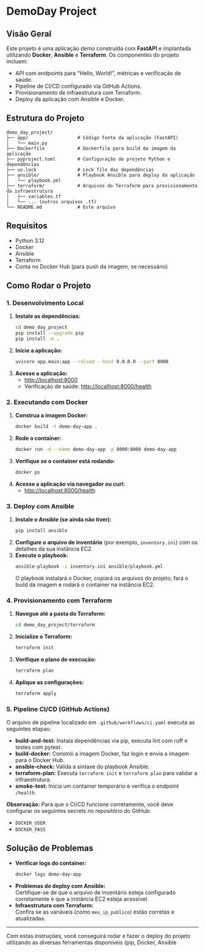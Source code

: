 # DemoDay Project

## Visão Geral
Este projeto é uma aplicação demo construída com **FastAPI** e implantada utilizando **Docker**, **Ansible** e **Terraform**. Os componentes do projeto incluem:
- API com endpoints para "Hello, World!", métricas e verificação de saúde.
- Pipeline de CI/CD configurado via GitHub Actions.
- Provisionamento de infraestrutura com Terraform.
- Deploy da aplicação com Ansible e Docker.

## Estrutura do Projeto
```
demo_day_project/
├── app/                  # Código fonte da aplicação (FastAPI)
│   └── main.py
├── Dockerfile            # Dockerfile para build da imagem da aplicação
├── pyproject.toml        # Configuração do projeto Python e dependências
├── uv.lock               # Lock file das dependências
├── ansible/              # Playbook Ansible para deploy da aplicação
│   └── playbook.yml
├── terraform/            # Arquivos do Terraform para provisionamento da infraestrutura
│   ├── variables.tf
│   └── ... (outros arquivos .tf)
└── README.md             # Este arquivo
```

## Requisitos
- Python 3.12
- Docker
- Ansible
- Terraform
- Conta no Docker Hub (para push da imagem, se necessário)

## Como Rodar o Projeto

### 1. Desenvolvimento Local
1. **Instale as dependências:**
   ```bash
   cd demo_day_project
   pip install --upgrade pip
   pip install -e .
   ```
2. **Inicie a aplicação:**
   ```bash
   uvicorn app.main:app --reload --host 0.0.0.0 --port 8000
   ```
3. **Acesse a aplicação:**
   - [http://localhost:8000](http://localhost:8000)
   - Verificação de saúde: [http://localhost:8000/health](http://localhost:8000/health)

### 2. Executando com Docker
1. **Construa a imagem Docker:**
   ```bash
   docker build -t demo-day-app .
   ```
2. **Rode o container:**
   ```bash
   docker run -d --name demo-day-app -p 8000:8000 demo-day-app
   ```
3. **Verifique se o container está rodando:**
   ```bash
   docker ps
   ```
4. **Acesse a aplicação via navegador ou curl:**
   - [http://localhost:8000/health](http://localhost:8000/health)

### 3. Deploy com Ansible
1. **Instale o Ansible (se ainda não tiver):**
   ```bash
   pip install ansible
   ```
2. **Configure o arquivo de inventário** (por exemplo, `inventory.ini`) com os detalhes da sua instância EC2.
3. **Execute o playbook:**
   ```bash
   ansible-playbook -i inventory.ini ansible/playbook.yml
   ```
   O playbook instalará o Docker, copiará os arquivos do projeto, fará o build da imagem e rodará o container na instância EC2.

### 4. Provisionamento com Terraform
1. **Navegue até a pasta do Terraform:**
   ```bash
   cd demo_day_project/terraform
   ```
2. **Inicialize o Terraform:**
   ```bash
   terraform init
   ```
3. **Verifique o plano de execução:**
   ```bash
   terraform plan
   ```
4. **Aplique as configurações:**
   ```bash
   terraform apply
   ```

### 5. Pipeline CI/CD (GitHub Actions)
O arquivo de pipeline localizado em `.github/workflows/ci.yaml` executa as seguintes etapas:
- **build-and-test:** Instala dependências via pip, executa lint com ruff e testes com pytest.
- **build-docker:** Constrói a imagem Docker, faz login e envia a imagem para o Docker Hub.
- **ansible-check:** Valida a sintaxe do playbook Ansible.
- **terraform-plan:** Executa `terraform init` e `terraform plan` para validar a infraestrutura.
- **smoke-test:** Inicia um container temporário e verifica o endpoint `/health`.

**Observação:** Para que o CI/CD funcione corretamente, você deve configurar os seguintes secrets no repositório do GitHub:
- `DOCKER_USER`
- `DOCKER_PASS`

## Solução de Problemas
- **Verificar logs do container:**
  ```bash
  docker logs demo-day-app
  ```
- **Problemas de deploy com Ansible:**  
  Certifique-se de que o arquivo de inventário esteja configurado corretamente e que a instância EC2 esteja acessível.
- **Infraestrutura com Terraform:**  
  Confira se as variáveis (como `meu_ip_publico`) estão corretas e atualizadas.

---

Com estas instruções, você conseguirá rodar e fazer o deploy do projeto utilizando as diversas ferramentas disponíveis (pip, Docker, Ansible
